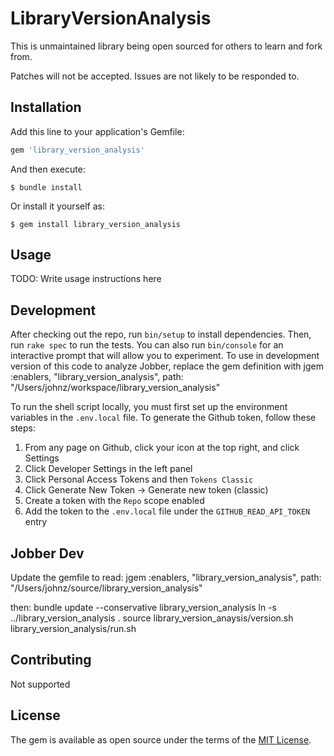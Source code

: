 # LibraryVersionAnalysis

This is unmaintained library being open sourced for others to learn and fork from.

Patches will not be accepted. Issues are not likely to be responded to.

## Installation

Add this line to your application's Gemfile:

```ruby
gem 'library_version_analysis'
```

And then execute:

    $ bundle install

Or install it yourself as:

    $ gem install library_version_analysis

## Usage

TODO: Write usage instructions here

## Development

After checking out the repo, run `bin/setup` to install dependencies. Then, run `rake spec` to run the tests. You can also run `bin/console` for an interactive prompt that will allow you to experiment.
To use in development version of this code to analyze Jobber, replace the gem definition with  jgem :enablers, "library_version_analysis", path: "/Users/johnz/workspace/library_version_analysis"


To run the shell script locally, you must first set up the environment variables in the `.env.local` file.
To generate the Github token, follow these steps:
1. From any page on Github, click your icon at the top right, and click Settings
2. Click Developer Settings in the left panel
3. Click Personal Access Tokens and then `Tokens Classic`
4. Click Generate New Token -> Generate new token (classic)
5. Create a token with the `Repo` scope enabled
6. Add the token to the `.env.local` file under the `GITHUB_READ_API_TOKEN` entry

## Jobber Dev
Update the gemfile to read:
jgem :enablers, "library_version_analysis", path: "/Users/johnz/source/library_version_analysis"

then: bundle update --conservative library_version_analysis
ln -s ../library_version_analysis .
source library_version_anaysis/version.sh
library_version_analysis/run.sh


## Contributing

Not supported

## License

The gem is available as open source under the terms of the [MIT License](https://opensource.org/licenses/MIT).
